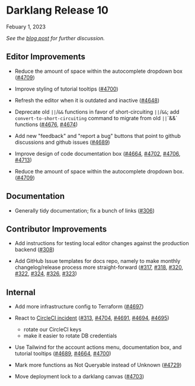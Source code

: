 # Darklang Release 10

Febuary 1, 2023

_See the [blog post](https://blog.darklang.com/darklang-release-10/) for further
discussion._

## Editor Improvements

- Reduce the amount of space within the autocomplete dropdown box
  ([#4709](https://github.com/darklang/dark/pull/4709))

- Improve styling of tutorial tooltips
  ([#4700](https://github.com/darklang/dark/pull/4700))

- Refresh the editor when it is outdated and inactive
  ([#4648](https://github.com/darklang/dark/pull/4648))

- Deprecate old `||`/`&&` functions in favor of short-circuiting `||`/`&&`; add
  `convert-to-short-circuiting` command to migrate from old `||`\`&&` functions
  ([#4676](https://github.com/darklang/dark/pull/4676),
  [#4674](https://github.com/darklang/dark/pull/4674))

- Add new "feedback" and "report a bug" buttons that point to github discussions
  and github issues ([#4689](https://github.com/darklang/dark/pull/4689))

- Improve design of code documentation box
  ([#4664](https://github.com/darklang/dark/pull/4664),
  [#4702](https://github.com/darklang/dark/pull/4702),
  [#4706](https://github.com/darklang/dark/pull/4706),
  [#4713](https://github.com/darklang/dark/pull/4713))

- Reduce the amount of space within the autocomplete dropdown box.
  ([#4709](https://github.com/darklang/dark/pull/4709))

## Documentation

- Generally tidy documentation; fix a bunch of links
  ([#306](https://github.com/darklang/docs/pull/306))

## Contributor Improvements

- Add instructions for testing local editor changes against the production
  backend ([#308](https://github.com/darklang/docs/pull/308))

- Add GitHub Issue templates for docs repo, namely to make monthly
  changelog/release process more straight-forward
  ([#317](https://github.com/darklang/docs/pull/317),
  [#318](https://github.com/darklang/docs/pull/318),
  [#320](https://github.com/darklang/docs/pull/320),
  [#322](https://github.com/darklang/docs/pull/322),
  [#324](https://github.com/darklang/docs/pull/324),
  [#326](https://github.com/darklang/docs/pull/326),
  [#323](https://github.com/darklang/docs/pull/323))

## Internal

- Add more infrastructure config to Terraform
  ([#4697](https://github.com/darklang/dark/pull/4697))

- React to
  [CircleCI incident](https://circleci.com/blog/jan-4-2023-incident-report)
  ([#313](https://github.com/darklang/docs/pull/313),
  [#4704](https://github.com/darklang/dark/pull/4704),
  [#4691](https://github.com/darklang/dark/pull/4691),
  [#4694](https://github.com/darklang/dark/pull/4694),
  [#4695](https://github.com/darklang/dark/pull/4695))

  - rotate our CircleCI keys
  - make it easier to rotate DB credentials

- Use Tailwind for the account actions menu, documentation box, and tutorial
  tooltips ([#4689](https://github.com/darklang/dark/pull/4689),
  [#4664](https://github.com/darklang/dark/pull/4664),
  [#4700](https://github.com/darklang/dark/pull/4700))

- Mark more functions as Not Queryable instead of Unknown
  ([#4729](https://github.com/darklang/dark/pull/4729))

- Move deployment lock to a darklang canvas
  ([#4703](https://github.com/darklang/dark/pull/4703))
